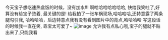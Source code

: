 今天宝子想吃速热盒饭的时候，没有加水!!!  啊哈哈哈哈哈哈哈, 快给我笑吐了,好算没有给宝子烫着, 最关键的是! 给我拍了一张车祸现场,哈哈哈哈,还特意露了两条腿勾引我, 哈哈哈哈，后边特意点我有没有看到图片中的亮点,哈哈哈哈 写这段话的时候我一直在笑, 乖宝太可爱了~
![image](https://github.com/yue25699/yue-bk/assets/54253932/6aeea1ef-67ca-4e3e-adb1-62ece9fc6087)
允许我有点私心哦,宝子的腿就不贴出来了,只能我看